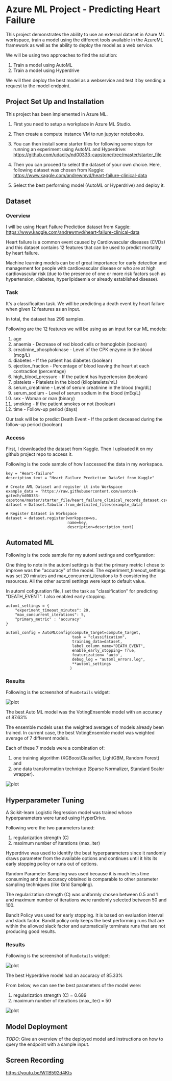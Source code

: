 # Azure ML Project - Predicting Heart Failure 

This project demonstrates the ability to use an external dataset in Azure ML workspace, train a model using the different tools available in the AzureML framework as well as the ability to deploy the model as a web service.

We will be using two approaches to find the solution:

1) Train a model using AutoML
2) Train a model using Hyperdrive

We will then deploy the best model as a webservice and test it by sending a request to the model endpoint.

## Project Set Up and Installation

This project has been implemented in Azure ML.

1) First you need to setup a workplace in Azure ML Studio.

2) Then create a compute instance VM to run jupyter notebooks.

3) You can then install some starter files for following some steps for running an experiment using AutoML and Hyperdrive:
https://github.com/udacity/nd00333-capstone/tree/master/starter_file

4) Then you can proceed to select the dataset of your own choice. Here, following dataset was chosen from Kaggle:
https://www.kaggle.com/andrewmvd/heart-failure-clinical-data

5) Select the best performing model (AutoML or Hyperdrive) and deploy it.

## Dataset

### Overview

I will be using Heart Failure Prediction dataset from Kaggle:
https://www.kaggle.com/andrewmvd/heart-failure-clinical-data

Heart failure is a common event caused by Cardiovascular diseases (CVDs) and this dataset contains 12 features that can be used to predict mortality by heart failure. 

Machine learning models can be of great importance for early detection and management for people with cardiovascular disease or who are at high cardiovascular risk (due to the presence of one or more risk factors such as hypertension, diabetes, hyperlipidaemia or already established disease).

### Task

It's a classificaiton task. We will be predicting a death event by heart failure when given 12 features as an input.

In total, the dataset has 299 samples.

Following are the 12 features we will be using as an input for our ML models:

1) age
2) anaemia - Decrease of red blood cells or hemoglobin (boolean)
3) creatinine_phosphokinase - Level of the CPK enzyme in the blood (mcg/L)
4) diabetes - If the patient has diabetes (boolean)
5) ejection_fraction - Percentage of blood leaving the heart at each contraction (percentage)
6) high_blood_pressure - If the patient has hypertension (boolean)
7) platelets - Platelets in the blood (kiloplatelets/mL)
8) serum_creatinine - Level of serum creatinine in the blood (mg/dL)
9) serum_sodium - Level of serum sodium in the blood (mEq/L)
10) sex - Woman or man (binary)
11) smoking - If the patient smokes or not (boolean)
12) time - Follow-up period (days)

Our task will be to predict Death Event - If the patient deceased during the follow-up period (boolean)

### Access

First, I downloaded the dataset from Kaggle. Then I uploaded it on my github project repo to access it.

Following is the code sample of how I accessed the data in my workspace.

```
key = "Heart-failure"
description_text = "Heart Failure Prediction DataSet from Kaggle"

# Create AML Dataset and register it into Workspace
example_data = 'https://raw.githubusercontent.com/santosh-gatech/nd00333-capstone/master/starter_file/heart_failure_clinical_records_dataset.csv'
dataset = Dataset.Tabular.from_delimited_files(example_data)        

# Register Dataset in Workspace
dataset = dataset.register(workspace=ws,
                           name=key,
                           description=description_text)
```

## Automated ML

Following is the code sample for my automl settings and configuration:

One thing to note in the automl settings is that the primary metric I chose to improve was the "accuracy" of the model. The experiment_timeout_settings was set 20 minutes and max_concurrent_iterations to 5 considering the resources. All the other automl settings were kept to default value.

In automl cofiguration file, I set the task as "classification" for predicting "DEATH_EVENT". I also enabled early stopping.

```
automl_settings = {
    "experiment_timeout_minutes": 20,
    "max_concurrent_iterations": 5,
    "primary_metric" : 'accuracy'
}

automl_config = AutoMLConfig(compute_target=compute_target,
                             task = "classification",
                             training_data=dataset,
                             label_column_name="DEATH_EVENT",
                             enable_early_stopping= True,
                             featurization= 'auto',
                             debug_log = "automl_errors.log",
                             **automl_settings
                            )
```

### Results

Following is the screenshot of `RunDetails` widget:

![plot](./starter_file/Step1_AutoML_Capture1_run_details.PNG)

The best Auto ML model was the VotingEnsemble model with an accuracy of 87.63%

The ensemble models uses the weighted averages of models already been trained. In current case, the best VotingEnsemble model was weighted average of 7 different models.

Each of these 7 models were a combination of:

1) one training algorithm (XGBoostClassifier, LightGBM, Random Forest) and
2) one data transformation technique (Sparse Normalizer, Standard Scaler wrapper).

![plot](./starter_file/Step1_AutoML_Capture2_best_model.PNG)


## Hyperparameter Tuning

A Scikit-learn Logistic Regression model was trained whose hyperparameters were tuned using HyperDrive.

Following were the two parameters tuned:

1) regularization strength (C)
2) maximum number of iterations (max_iter)

Hyperdrive was used to identify the best hyperparameters since it randomly draws parameter from the available options and continues until it hits its early stopping policy or runs out of options.

Random Parameter Sampling was used because it is much less time consuming and the accuracy obtained is comparable to other parameter sampling techniques (like Grid Sampling).

The regularization strength (C) was uniformly chosen between 0.5 and 1 and maximum number of iterations were randomly selected between 50 and 100.

Bandit Policy was used for early stopping. It is based on evaluation interval and slack factor. Bandit policy only keeps the best performing runs that are within the allowed slack factor and automatically terminate runs that are not producing good results.

### Results

Following is the screenshot of `RunDetails` widget:

![plot](./starter_file/Step2_hyperdrive_Capture1_run_details.PNG)

The best Hyperdrive model had an accuracy of 85.33%

From below, we can see the best parameters of the model were:
1) regularization strength (C) = 0.689
2) maximum number of iterations (max_iter) = 50

![plot](./starter_file/Step2_hyperdrive_Capture2_best_model.PNG)

## Model Deployment
*TODO*: Give an overview of the deployed model and instructions on how to query the endpoint with a sample input.

## Screen Recording

https://youtu.be/WTB592d4Kts

